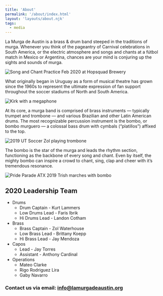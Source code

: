 ```yaml
---
title: 'About'
permalink: '/about/index.html'
layout: 'layouts/about.njk'
tags:
  - media
---
```


La Murga de Austin is a brass & drum band steeped in the traditions of murga. Whenever you think of the pageantry of Carnival celebrations in South America, or the electric atmosphere and songs and chants at a fútbol match in Mexico or Argentina, chances are your mind is conjuring up the sights and sounds of murga.

![Song and Chant Practice Feb 2020 at Hopsquad Brewery](/images/2020-feb-hopsquad.jpeg 'Photo by Anthony Cardinal')

What originally began in Uruguay as a form of musical theatre has grown since the 1960s to represent the ultimate expression of fan support throughout the soccer stadiums of North and South America.

![Kirk with a megaphone](/images/2020-10-20-kirk.jpg 'Photo by Alex Rubio Photography')

At its core, a murga band is comprised of brass instruments — typically trumpet and trombone — and various Brazilian and other Latin American drums. The most recognizable percussion instrument is the bombo, or bombo murguero — a colossal bass drum with cymbals (“platillos”) affixed to the top.

![2019 UT Soccer Zol playing trombone](/images/2019-ut-soccer-zol.jpeg 'Photo by Alex Rubio Photography')

The bombo is the star of the murga and leads the rhythm section, functioning as the backbone of every song and chant. Even by itself, the mighty bombo can inspire a crowd to chant, sing, clap and cheer with it’s tremendous resonance.

![Pride Parade ATX 2019 Trish marches with bombo](/images/pride-2019-trish.jpeg 'Photo by Alex Rubio Photography')

## 2020 Leadership Team

- Drums
  - Drum Captain - Kurt Lammers
  - Low Drums Lead - Faris Ibrik
  - Hi Drums Lead - Landon Cotham
- Brass
  - Brass Captain - Zol Waterhouse
  - Low Brass Lead - Brittany Koepp
  - Hi Brass Lead - Jay Mendoza
- Capos
  - Lead - Jay Torres
  - Assistant - Anthony Cardinal
- Operations
  - Mateo Clarke
  - Rigo Rodriguez Lira
  - Gaby Navarro

### Contact us via email: <a href="mailto:info@lamurgadeaustin.org">info@lamurgadeaustin.org</a>
